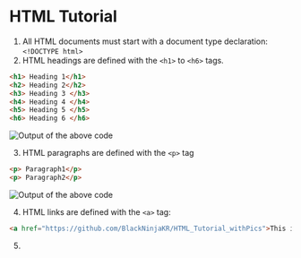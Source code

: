 # HTML Tutorial

1. All HTML documents must start with a document type declaration: ```<!DOCTYPE html>```
2. HTML headings are defined with the ```<h1>``` to ```<h6>``` tags.

```html
<h1> Heading 1</h1>
<h2> Heading 2</h2>
<h3> Heading 3 </h3>
<h4> Heading 4 </h4>
<h5> Heading 5 </h5>
<h6> Heading 6 </h6>
```
![Output of the above code](https://imgur.com/a/mb7FEcN)

3. HTML paragraphs are defined with the ```<p>``` tag

```html
<p> Paragraph1</p>
<p> Paragraph2</p>
```
![Output of the above code](https://imgur.com/orKiIaW)

4. HTML links are defined with the ```<a>``` tag:

```html
<a href="https://github.com/BlackNinjaKR/HTML_Tutorial_withPics">This is a link</a>
```

5. 